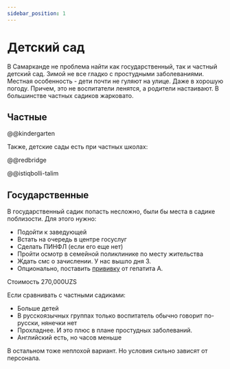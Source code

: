 ```yaml
---
sidebar_position: 1
---
```


# Детский сад

В Самарканде не проблема найти как государственный, так и частный детский сад.
Зимой не все гладко с простудными заболеваниями. Местная особенность - дети
почти не гуляют на улице. Даже в хорошую погоду. Причем, это не воспитатели
ленятся, а родители настаивают. В большинстве частных садиков жарковато.

## Частные

@@kindergarten

Также, детские сады есть при частных школах:

@@redbridge

@@istiqbolli-talim

## Государственные

В государственный садик попасть несложно, были бы места в садике поблизости. Для
этого нужно:

- Подойти к заведующей
- Встать на очередь в центре госуслуг
- Сделать ПИНФЛ (если его еще нет)
- Пройти осмотр в семейной поликлинике по месту жительства
- Ждать смс о зачислении. У нас вышло дня 3.
- Опционально, поставить [прививку](../services/medicine.md#вакцинация) от
  гепатита А.

Стоимость 270,000UZS

Если сравнивать с частными садиками:

- Больше детей
- В русскоязычных группах только воспитатель обычно говорит по-русски, нянечки
  нет
- Прохладнее. И это плюс в плане простудных заболеваний.
- Английский есть, но часов меньше

В остальном тоже неплохой вариант. Но условия сильно зависят от персонала.

